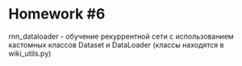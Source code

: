 # Homework #6

rnn_dataloader - обучение рекуррентной сети с использованием кастомных классов Dataset и DataLoader (классы находятся в wiki_utils.py)